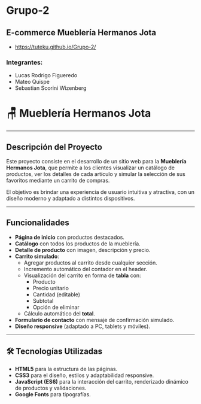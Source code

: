 # Grupo-2
## E-commerce Mueblería Hermanos Jota 
- https://tuteku.github.io/Grupo-2/
### Integrantes:
- Lucas Rodrigo Figueredo
- Mateo Quispe
- Sebastian Scorini Wizenberg
  
# 🪑 Mueblería Hermanos Jota
---

## Descripción del Proyecto
Este proyecto consiste en el desarrollo de un sitio web para la **Mueblería Hermanos Jota**, que permite a los clientes visualizar un catálogo de productos, ver los detalles de cada artículo y simular la selección de sus favoritos mediante un carrito de compras.

El objetivo es brindar una experiencia de usuario intuitiva y atractiva, con un diseño moderno y adaptado a distintos dispositivos.

---

## Funcionalidades
- **Página de inicio** con productos destacados.  
- **Catálogo** con todos los productos de la mueblería.  
- **Detalle de producto** con imagen, descripción y precio.  
- **Carrito simulado**:
  - Agregar productos al carrito desde cualquier sección.  
  - Incremento automático del contador en el header.  
  - Visualización del carrito en forma de **tabla** con:
    - Producto
    - Precio unitario
    - Cantidad (editable)
    - Subtotal
    - Opción de eliminar  
  - Cálculo automático del **total**.  
- **Formulario de contacto** con mensaje de confirmación simulado.  
- **Diseño responsive** (adaptado a PC, tablets y móviles).

---

## 🛠️ Tecnologías Utilizadas
- **HTML5** para la estructura de las páginas.  
- **CSS3** para el diseño, estilos y adaptabilidad responsive.  
- **JavaScript (ES6)** para la interacción del carrito, renderizado dinámico de productos y validaciones.    
- **Google Fonts** para tipografías.  
